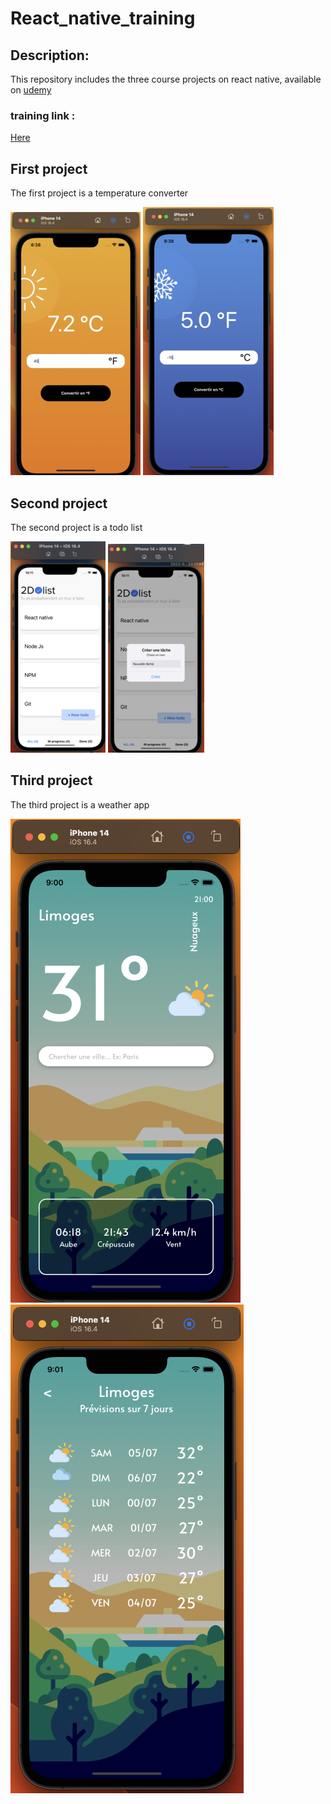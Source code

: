 # React_native_training

## Description:

This repository includes the three course projects on react native, available on [udemy](udemy.com)

### training link :

[Here](https://www.udemy.com/course/react-native-le-guide-du-debutant)

## First project

The first project is a temperature converter

![screen](./img/p1_.png)
![screen](./img/p1_2.png)

## Second project

The second project is a todo list

![screen](./img/p2_.png)
![screen](./img/p2_2.png)

## Third project

The third project is a weather app

![screen](./img/p3_.png)
![screen](./img/p3_2.png)
